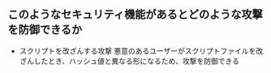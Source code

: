 ## このようなセキュリティ機能があるとどのような攻撃を防御できるか

- スクリプトを改ざんする攻撃
  悪意のあるユーザーがスクリプトファイルを改ざんしたとき、ハッシュ値と異なる形になるため、攻撃を防御できる
